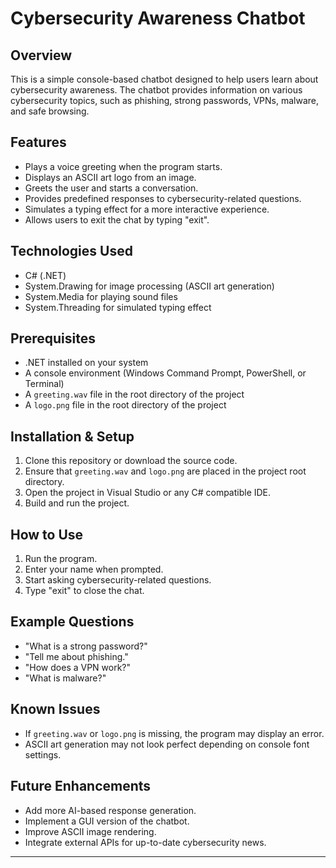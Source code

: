 # Cybersecurity Awareness Chatbot

## Overview
This is a simple console-based chatbot designed to help users learn about cybersecurity awareness. The chatbot provides information on various cybersecurity topics, such as phishing, strong passwords, VPNs, malware, and safe browsing.

## Features
- Plays a voice greeting when the program starts.
- Displays an ASCII art logo from an image.
- Greets the user and starts a conversation.
- Provides predefined responses to cybersecurity-related questions.
- Simulates a typing effect for a more interactive experience.
- Allows users to exit the chat by typing "exit".

## Technologies Used
- C# (.NET)
- System.Drawing for image processing (ASCII art generation)
- System.Media for playing sound files
- System.Threading for simulated typing effect

## Prerequisites
- .NET installed on your system
- A console environment (Windows Command Prompt, PowerShell, or Terminal)
- A `greeting.wav` file in the root directory of the project
- A `logo.png` file in the root directory of the project

## Installation & Setup
1. Clone this repository or download the source code.
2. Ensure that `greeting.wav` and `logo.png` are placed in the project root directory.
3. Open the project in Visual Studio or any C# compatible IDE.
4. Build and run the project.

## How to Use
1. Run the program.
2. Enter your name when prompted.
3. Start asking cybersecurity-related questions.
4. Type "exit" to close the chat.

## Example Questions
- "What is a strong password?"
- "Tell me about phishing."
- "How does a VPN work?"
- "What is malware?"

## Known Issues
- If `greeting.wav` or `logo.png` is missing, the program may display an error.
- ASCII art generation may not look perfect depending on console font settings.

## Future Enhancements
- Add more AI-based response generation.
- Implement a GUI version of the chatbot.
- Improve ASCII image rendering.
- Integrate external APIs for up-to-date cybersecurity news.

---

